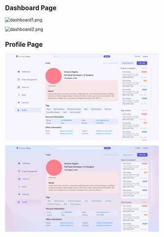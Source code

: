 ## Dashboard Page

![dashboard1.png](https://vivsvaan.com/UI-Designs/DeveloperDiaries/dashboard1.png)

![dashboard2.png](https://vivsvaan.com/UI-Designs/DeveloperDiaries/dashboard2.png)


## Profile Page

![profile1.png](https://github.com/vivsvaan/UI-Designs/blob/main/DeveloperDiaries/profile1.png)

![profile2.png](https://github.com/vivsvaan/UI-Designs/blob/main/DeveloperDiaries/profile2.png)
